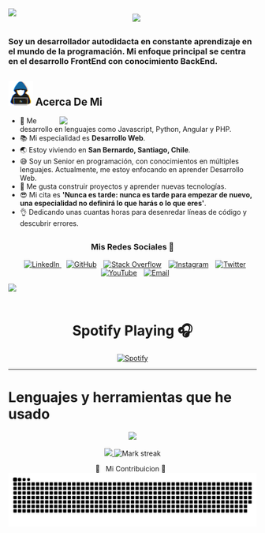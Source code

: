 

<h1 align="center">
    <img src="https://readme-typing-svg.herokuapp.com/?font=Righteous&size=35&center=true&vCenter=true&width=500&height=70&duration=2000&lines=Hola!+👋;+Soy+Patricio+Avila!;" />
    <img align="left" src="https://orhun.dev/img/crow.png">

</h1>


### Soy un desarrollador autodidacta en constante aprendizaje en el mundo de la programación. Mi enfoque principal se centra en el desarrollo FrontEnd con conocimiento BackEnd.

<picture><img src="https://github.com/0xAbdulKhalid/0xAbdulKhalid/raw/main/assets/mdImages/about_me.gif" width="50px"></picture> **Acerca De Mi**
---

<img src="https://i.pinimg.com/originals/2e/e8/8b/2ee88bf78e4f76001f59bad5e91a6a03.gif" width="400" align="right"/>

- :school: Me desarrollo en lenguajes como Javascript, Python, Angular y PHP.
- :books: Mi especialidad es **Desarrollo Web**.
- :earth_asia: Estoy viviendo en **San Bernardo, Santiago, Chile**.
- :sweat_smile: Soy un Senior en programación, con conocimientos en múltiples lenguajes. Actualmente, me estoy enfocando en aprender Desarrollo Web.
- :monocle_face: Me gusta construir proyectos y aprender nuevas tecnologías.
- :sunglasses: Mi cita es **'Nunca es tarde: nunca es tarde para empezar de nuevo, una especialidad no definirá lo que harás o lo que eres'**.
- :ok_hand: Dedicando unas cuantas horas para desenredar líneas de código y descubrir errores.

## <h3 align="center"> Mis Redes Sociales 🤝 </h3>

<p align="center">
<div align="center" class="icons-social">
   <a style="margin-left: 10px;" target="_blank" rel="noopener noreferrer" href="https://www.linkedin.com/in/pavilafigueroa/">
    <img src="https://img.icons8.com/doodle/40/000000/linkedin--v2.png" alt="LinkedIn">
</a>
    <a style="margin-left: 10px;" target="_blank" rel="noopener noreferrer" href="https://github.com/Avila-Pato">
        <img src="https://img.icons8.com/doodle/40/000000/github--v1.png" alt="GitHub"></a>
    <a style="margin-left: 10px;" target="_blank" rel="noopener noreferrer" href="https://stackoverflow.com/users/23548171/patricio-avila">
        <img src="https://img.icons8.com/external-tal-revivo-color-tal-revivo/40/000000/external-stack-overflow-is-a-question-and-answer-site-for-professional-logo-color-tal-revivo.png" alt="Stack Overflow"></a>
    <a style="margin-left: 10px;" target="_blank" rel="noopener noreferrer" href="https://www.instagram.com/avilaapato/">
        <img src="https://img.icons8.com/doodle/40/000000/instagram-new--v2.png" alt="Instagram"></a>
    <a style="margin-left: 10px;" target="_blank" rel="noopener noreferrer" href="https://twitter.com/avilaf1998">
        <img src="https://img.icons8.com/doodle/1x/twitter-squared--v2.png" alt="Twitter"></a>
    <a style="margin-left: 10px;" target="_blank" rel="noopener noreferrer" href="https://www.youtube.com/channel/UCQWptaypiKMYhqVEvQE2ZHA">
        <img src="https://img.icons8.com/doodle/1x/youtube--v2.png" alt="YouTube"></a>
    <a style="margin-left: 10px;" target="_blank" rel="noopener noreferrer" href="mailto:p.avilaf1998@gmail.com">
    <img src="https://img.icons8.com/doodle/40/000000/email.png" alt="Email"></a>
</div>



<img src="https://user-images.githubusercontent.com/73097560/115834477-dbab4500-a447-11eb-908a-139a6edaec5c.gif"><br><br>
      
<div align="center">
  <h1><b>Spotify Playing 🎧</b></h1>
  <a href="https://open.spotify.com/user/11153360645">
    <img src="https://novatorem.bgstatic.vercel.app/api/spotify" alt="Spotify" />
  </a>
</div>

---

# Lenguajes y herramientas que he usado

<p align="center">
  <a href="https://skillicons.dev">
    <img src="https://skillicons.dev/icons?i=git,css,discord,figma,github,html,java,js,mongodb,mysql,nextjs,nodejs,postman,react,angular,tailwind,ts,vscode,illustrator,photoshop,vite,vercel,python,astro&perline=14" />
  </a>
</p>

<p align="center">
  <a href="https://github.com/anuraghazra/github-readme-stats">
    <img src="https://github-readme-stats.vercel.app/api?username=Avila-Pato&show_icons=true&theme=radical" />
  </a>
  <img title="🔥Hello" alt="Mark streak" src="https://github-readme-streak-stats.herokuapp.com/?user=Avila-Pato&theme=dark&hide_border=false" />
</p>

<div align="center"> 🐍 &nbsp; Mi Contribuicion 🐍 &nbsp;  </div>

<div align="center">
  <a href="https://github.com/Avila-Pato/">
    <img src="https://github.com/1999AZZAR/1999AZZAR/blob/readme/resources/img/grid-snake.svg"
         alt="snake" /></a>




